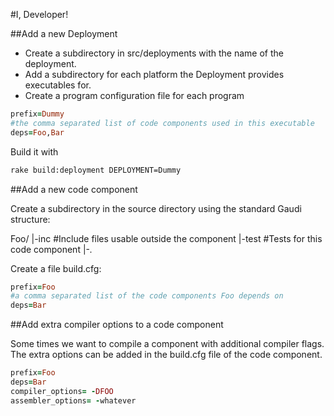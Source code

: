 #I, Developer!

##Add a new Deployment

 * Create a subdirectory in src/deployments with the name of the deployment.
 * Add a subdirectory for each platform the Deployment provides executables for.
 * Create a program configuration file for each program

```ruby
prefix=Dummy
#the comma separated list of code components used in this executable
deps=Foo,Bar
```

Build it with 
```bash
rake build:deployment DEPLOYMENT=Dummy
```

##Add a new code component

Create a subdirectory in the source directory using the standard Gaudi structure:

Foo/
    |-inc #Include files usable outside the component
    |-test #Tests for this code component
    |-*.*

Create a file build.cfg:

```ruby
prefix=Foo
#a comma separated list of the code components Foo depends on
deps=Bar
```

##Add extra compiler options to a code component

Some times we want to compile a component with additional compiler flags. The extra options can be added in the build.cfg file of the code component.

```ruby
prefix=Foo
deps=Bar
compiler_options= -DFOO
assembler_options= -whatever
```